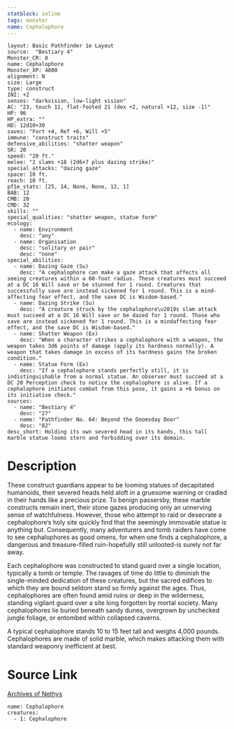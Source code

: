 ```yaml
---
statblock: inline
tags: monster
name: Cephalophore
---
```

```statblock
layout: Basic Pathfinder 1e Layout
source:  "Bestiary 4"
Monster_CR: 8
name: Cephalophore
Monster_XP: 4800
alignment: N
size: Large
type: construct
INI: +2
senses: "darkvision, low-light vision"
AC: "23, touch 11, flat-footed 21 (dex +2, natural +12, size -1)"
HP: 96
HP_extra: ""
HD: 12d10+30
saves: "Fort +4, Ref +6, Will +5"
immune: "construct traits"
defensive_abilities: "shatter weapon"
SR: 20
speed: "20 ft."
melee: "2 slams +18 (2d6+7 plus dazing strike)"
special_attacks: "dazing gaze"
space: 10 ft.
reach: 10 ft.
pf1e_stats: [25, 14, None, None, 12, 1]
BAB: 12
CMB: 20
CMD: 32
skills: ""
special_qualities: "shatter weapon, statue form"
ecology:
  - name: Environment
    desc: "any"
  - name: Organisation
    desc: "solitary or pair"
    desc: "none"
special_abilities:
  - name: Dazing Gaze (Su)
    desc: "A cephalophore can make a gaze attack that affects all seeing creatures within a 60-foot radius. These creatures must succeed at a DC 16 Will save or be stunned for 1 round. Creatures that successfully save are instead sickened for 1 round. This is a mind-affecting fear effect, and the save DC is Wisdom-based."
  - name: Dazing Strike (Su)
    desc: "A creature struck by the cephalophore\u2019s slam attack must succeed at a DC 16 Will save or be dazed for 1 round. Those who save are instead sickened for 1 round. This is a mindaffecting fear effect, and the save DC is Wisdom-based."
  - name: Shatter Weapon (Ex)
    desc: "When a character strikes a cephalophore with a weapon, the weapon takes 3d6 points of damage (apply its hardness normally). A weapon that takes damage in excess of its hardness gains the broken condition."
  - name: Statue Form (Ex)
    desc: "If a cephalophore stands perfectly still, it is indistinguishable from a normal statue. An observer must succeed at a DC 20 Perception check to notice the cephalophore is alive. If a cephalophore initiates combat from this pose, it gains a +6 bonus on its initiative check."
sources:
  - name: "Bestiary 4"
    desc: "27"
  - name: "Pathfinder No. 64: Beyond the Doomsday Door"
    desc: "82"
desc_short: Holding its own severed head in its hands, this tall marble statue looms stern and forbidding over its domain.
```
# Description
These construct guardians appear to be looming statues of decapitated humanoids, their severed heads held aloft in a gruesome warning or cradled in their hands like a precious prize. To benign passersby, these marble constructs remain inert, their stone gazes producing only an unnerving sense of watchfulness. However, those who attempt to raid or desecrate a cephalophore’s holy site quickly find that the seemingly immovable statue is anything but. Consequently, many adventurers and tomb raiders have come to see cephalophores as good omens, for when one finds a cephalophore, a dangerous and treasure-filled ruin-hopefully still unlooted-is surely not far away.

Each cephalophore was constructed to stand guard over a single location, typically a tomb or temple. The ravages of time do little to diminish the single-minded dedication of these creatures, but the sacred edifices to which they are bound seldom stand so firmly against the ages. Thus, cephalophores are often found amid ruins or deep in the wilderness, standing vigilant guard over a site long forgotten by mortal society. Many cephalophores lie buried beneath sandy dunes, overgrown by unchecked jungle foliage, or entombed within collapsed caverns.

A typical cephalophore stands 10 to 15 feet tall and weighs 4,000 pounds. Cephalophores are made of solid marble, which makes attacking them with standard weaponry inefficient at best.
# Source Link
[Archives of Nethys](https://aonprd.com/MonsterDisplay.aspx?ItemName=Cephalophore)
```encounter-table
name: Cephalophore
creatures:
  - 1: Cephalophore
```
